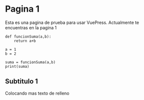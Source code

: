 # Pagina 1

Esta es una pagina de prueba para usar VuePress.
Actualmente te encuentras en la pagina 1

```py{4,7}
def funcionSuma(a,b):
    return a+b

a = 1
b = 2

suma = funcionSuma(a,b)
print(suma)
```

## Subtitulo 1

Colocando mas texto de relleno